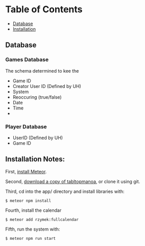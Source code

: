 # Table of Contents
* [Database](#database)
* [Installation](#installation-notes)

## Database

### Games Database
 The schema determined to kee the 
 
  * Game ID
  * Creator User ID (Defined by UH)
  * System
  * Reoccuring (true/false)
  * Date
  * Time
  * 

### Player Database
  * UserID (Defined by UH)
  * Game ID



## Installation Notes: 
First, [install Meteor](https://www.meteor.com/install).

Second, [download a copy of tabltopmanoa](https://github.com/tabletopmanoa/Tabletop-Manoa-Website/meteor-application-template/archive/master.zip), or clone it using git.
  
Third, cd into the app/ directory and install libraries with:

```
$ meteor npm install
```

Fourth, install the calendar

```
$ meteor add rzymek:fullcalendar
```

Fifth, run the system with:

```
$ meteor npm run start
```
